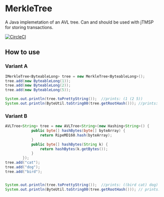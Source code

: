 # MerkleTree
A Java implemetation of an AVL tree. 
Can and should be used with jTMSP for storing transactions.

[![CircleCI](https://circleci.com/gh/jTendermint/MerkleTree.svg?style=shield)](https://circleci.com/gh/jTendermint/MerkleTree)


## How to use
### Variant A
```java
IMerkleTree<ByteableLong> tree = new MerkleTree<ByteableLong>();
tree.add(new ByteableLong(1));
tree.add(new ByteableLong(2));
tree.add(new ByteableLong(5));

System.out.println(tree.toPrettyString());  //prints: (1 (2 5))
System.out.println(ByteUtil.toString00(tree.getRootHash())); //prints: 9BDF43BD12B0BF8333C95EF484D3C12B6E19E26B
```
### Variant B


```java
AVLTree<String> tree = new AVLTree<String>(new Hashing<String>() {
            public byte[] hashBytes(byte[] byteArray) {
                return RipeMD160.hash(byteArray);
            }
            public byte[] hashBytes(String k) {
                return hashBytes(k.getBytes());
            }
        });
tree.add("cat");
tree.add("dog");
tree.add("bird");


System.out.println(tree.toPrettyString());  //prints: ((bird cat) dog)
System.out.println(ByteUtil.toString00(tree.getRootHash())); // prints: 6CFCCBFCF3F5499F09CD51BA3A5D77E6BADC187F
```

